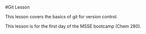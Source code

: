 #Git Lesson

This lesson covers the basics of git for version control.

This lesson is for the first day of the MSSE bootcamp (Chem 280).